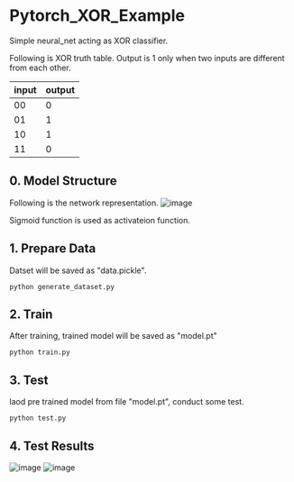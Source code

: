 # Pytorch_XOR_Example
Simple neural_net acting as XOR classifier.

Following is XOR truth table. Output is 1 only when two inputs are different from each other. 

|input|output|
|------|---|
|00|0|
|01|1|
|10|1|
|11|0|



## 0. Model Structure
Following is the network representation. 
![image](https://user-images.githubusercontent.com/77431192/140403022-32f1e11b-f95d-4544-b1a3-554ad00125bb.png)

Sigmoid function is used as activateion function.

## 1. Prepare Data
Datset will be saved as "data.pickle".
~~~
python generate_dataset.py
~~~

## 2. Train
After training, trained model will be saved as "model.pt"
~~~
python train.py
~~~

## 3. Test
laod pre trained model from file "model.pt", conduct some test.
~~~
python test.py
~~~
## 4. Test Results
![image](https://user-images.githubusercontent.com/77431192/140401320-50c345d5-54b0-486e-bd24-764f96d89d22.png)
![image](https://user-images.githubusercontent.com/77431192/140401298-20e1d65a-8bd6-419c-af39-641e4e54af79.png)

